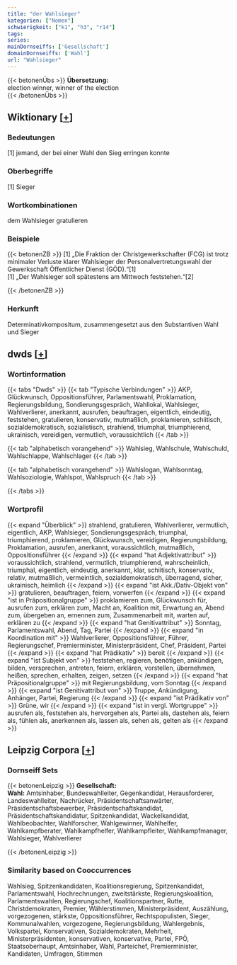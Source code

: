```yaml
---
title: "der Wahlsieger"
kategorien: ["Nomen"]
schwierigkeit: ["k1", "h3", "r14"]
tags:
series:
mainDornseiffs: ['Gesellschaft']
domainDornseiffs: ['Wahl']
url: "Wahlsieger"
---
```


{{< betonenÜbs >}}
**Übersetzung:**  
election winner, winner of the election  
{{< /betonenÜbs >}}

## Wiktionary [[+](https://de.wiktionary.org/wiki/Wahlsieger)]

### Bedeutungen
[1] jemand, der bei einer Wahl den Sieg erringen konnte  

### Oberbegriffe
[1] Sieger  

### Wortkombinationen
dem Wahlsieger gratulieren  

### Beispiele
{{< betonenZB >}}
[1] „Die Fraktion der Christgewerkschafter (FCG) ist trotz minimaler Verluste klarer Wahlsieger der Personalvertretungswahl der Gewerkschaft Öffentlicher Dienst (GÖD).“[1]  
[1] „Der Wahlsieger soll spätestens am Mittwoch feststehen.“[2]  

{{< /betonenZB >}}
### Herkunft
Determinativkompositum, zusammengesetzt aus den Substantiven Wahl und Sieger  



## dwds [[+](https://www.dwds.de/wb/Wahlsieger)]

### Wortinformation
{{< tabs "Dwds" >}}
{{< tab "Typische Verbindungen" >}}
AKP, Glückwunsch, Oppositionsführer, Parlamentswahl, Proklamation, Regierungsbildung, Sondierungsgespräch, Wahllokal, Wahlsieger, Wahlverlierer, anerkannt, ausrufen, beauftragen, eigentlich, eindeutig, feststehen, gratulieren, konservativ, mutmaßlich, proklamieren, schiitisch, sozialdemokratisch, sozialistisch, strahlend, triumphal, triumphierend, ukrainisch, vereidigen, vermutlich, voraussichtlich
{{< /tab >}}

{{< tab "alphabetisch vorangehend" >}}
Wahlsieg, Wahlschule, Wahlschuld, Wahlschlappe, Wahlschlager
{{< /tab >}}

{{< tab "alphabetisch vorangehend" >}}
Wahlslogan, Wahlsonntag, Wahlsoziologie, Wahlspot, Wahlspruch
{{< /tab >}}

{{< /tabs >}}

### Wortprofil
{{< expand "Überblick" >}} strahlend, gratulieren, Wahlverlierer, vermutlich, eigentlich, AKP, Wahlsieger, Sondierungsgespräch, triumphal, triumphierend, proklamieren, Glückwunsch, vereidigen, Regierungsbildung, Proklamation, ausrufen, anerkannt, voraussichtlich, mutmaßlich, Oppositionsführer {{< /expand >}}
{{< expand "hat Adjektivattribut" >}} voraussichtlich, strahlend, vermutlich, triumphierend, wahrscheinlich, triumphal, eigentlich, eindeutig, anerkannt, klar, schiitisch, konservativ, relativ, mutmaßlich, vermeintlich, sozialdemokratisch, überragend, sicher, ukrainisch, heimlich {{< /expand >}}
{{< expand "ist Akk./Dativ-Objekt von" >}} gratulieren, beauftragen, feiern, vorwerfen {{< /expand >}}
{{< expand "ist in Präpositionalgruppe" >}} proklamieren zum, Glückwunsch für, ausrufen zum, erklären zum, Macht an, Koalition mit, Erwartung an, Abend zum, übergeben an, ernennen zum, Zusammenarbeit mit, warten auf, erklären zu {{< /expand >}}
{{< expand "hat Genitivattribut" >}} Sonntag, Parlamentswahl, Abend, Tag, Partei {{< /expand >}}
{{< expand "in Koordination mit" >}} Wahlverlierer, Oppositionsführer, Führer, Regierungschef, Premierminister, Ministerpräsident, Chef, Präsident, Partei {{< /expand >}}
{{< expand "hat Prädikativ" >}} bereit {{< /expand >}}
{{< expand "ist Subjekt von" >}} feststehen, regieren, benötigen, ankündigen, bilden, versprechen, antreten, feiern, erklären, vorstellen, übernehmen, heißen, sprechen, erhalten, zeigen, setzen {{< /expand >}}
{{< expand "hat Präpositionalgruppe" >}} mit Regierungsbildung, vom Sonntag {{< /expand >}}
{{< expand "ist Genitivattribut von" >}} Truppe, Ankündigung, Anhänger, Partei, Regierung {{< /expand >}}
{{< expand "ist Prädikativ von" >}} Grüne, wir {{< /expand >}}
{{< expand "ist in vergl. Wortgruppe" >}} ausrufen als, feststehen als, hervorgehen als, Partei als, dastehen als, feiern als, fühlen als, anerkennen als, lassen als, sehen als, gelten als {{< /expand >}}

## Leipzig Corpora [[+](https://corpora.uni-leipzig.de/en/res?word=Wahlsieger&corpusId=deu_newscrawl-public_2018)]

### Dornseiff Sets
{{< betonenLeipzig >}}
**Gesellschaft:**  
**Wahl:** Amtsinhaber, Bundeswahlleiter, Gegenkandidat, Herausforderer, Landeswahlleiter, Nachrücker, Präsidentschaftsanwärter, Präsidentschaftsbewerber, Präsidentschaftskandidat, Präsidentschaftskandidatur, Spitzenkandidat, Wackelkandidat, Wahlbeobachter, Wahlforscher, Wahlgewinner, Wahlhelfer, Wahlkampfberater, Wahlkampfhelfer, Wahlkampfleiter, Wahlkampfmanager, Wahlsieger, Wahlverlierer  

{{< /betonenLeipzig >}}

### Similarity based on Cooccurrences
Wahlsieg, Spitzenkandidaten, Koalitionsregierung, Spitzenkandidat, Parlamentswahl, Hochrechnungen, zweitstärkste, Regierungskoalition, Parlamentswahlen, Regierungschef, Koalitionspartner, Rutte, Christdemokraten, Premier, Wählerstimmen, Ministerpräsident, Auszählung, vorgezogenen, stärkste, Oppositionsführer, Rechtspopulisten, Sieger, Kommunalwahlen, vorgezogene, Regierungsbildung, Wahlergebnis, Volkspartei, Konservativen, Sozialdemokraten, Mehrheit, Ministerpräsidenten, konservativen, konservative, Partei, FPÖ, Staatsoberhaupt, Amtsinhaber, Wahl, Parteichef, Premierminister, Kandidaten, Umfragen, Stimmen

